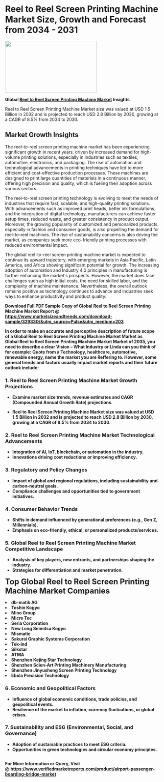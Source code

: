 <H1>Reel to Reel Screen Printing Machine Market Size, Growth and Forecast from 2034 - 2031</H1><img class="aligncenter size-medium wp-image-584254" src="https://thirdeyenews.in/wp-content/uploads/2034/09/Global-Market-Research-300x168.jpeg" alt="" width="300" height="168" /><p><strong>Global&nbsp;<a href="https://www.marketsizeandtrends.com/download-sample/329330/&amp;utm_source=Pulse&amp;utm_medium=203">Reel to Reel Screen Printing Machine Market</a> Insights</strong></p><p>Reel to Reel Screen Printing Machine Market size was valued at USD 1.5 Billion in 2032 and is projected to reach USD 2.8 Billion by 2030, growing at a CAGR of 8.5% from 2034 to 2030.</p><p><h2>Market Growth Insights</h2> <p>The reel-to-reel screen printing machine market has been experiencing significant growth in recent years, driven by increased demand for high-volume printing solutions, especially in industries such as textiles, automotive, electronics, and packaging. The rise of automation and technological advancements in printing techniques have led to more efficient and cost-effective production processes. These machines are designed to print large quantities of materials in a continuous manner, offering high precision and quality, which is fueling their adoption across various sectors.</p> <p><strong></strong></p> <p>The reel-to-reel screen printing technology is evolving to meet the needs of industries that require fast, scalable, and high-quality printing solutions. With advancements such as improved print heads, better ink formulations, and the integration of digital technology, manufacturers can achieve faster setup times, reduced waste, and greater consistency in product output. Moreover, the growing popularity of customized and personalized products, especially in fashion and consumer goods, is also propelling the demand for reel-to-reel machines. The rise of sustainability concerns is also driving the market, as companies seek more eco-friendly printing processes with reduced environmental impact.</p> <p>The global reel-to-reel screen printing machine market is expected to continue its upward trajectory, with emerging markets in Asia Pacific, Latin America, and Africa showing significant potential for growth. The increasing adoption of automation and Industry 4.0 principles in manufacturing is further enhancing the market's prospects. However, the market does face challenges such as high initial costs, the need for skilled labor, and the complexity of machine maintenance. Nevertheless, the overall outlook remains positive as technology continues to advance and industries seek ways to enhance productivity and product quality.</p> <p><strong></p><p><span class=""><strong>Download Full PDF Sample Copy of Global Reel to Reel Screen Printing Machine Market Report</strong> @ <a href="https://www.marketsizeandtrends.com/download-sample/329330/&amp;utm_source=Pulse&amp;utm_medium=203" target="_blank">https://www.marketsizeandtrends.com/download-sample/329330/&amp;utm_source=Pulse&amp;utm_medium=203</a></span></p><p>In order to make an accurate and perceptive description of future scope of a Global&nbsp;Reel to Reel Screen Printing Machine Market Market as Global&nbsp;Reel to Reel Screen Printing Machine Market Market of 2035, you need to describe a clear Vision &ndash; What Industry or Linda can you think of for example: Quote from a Technology, healthcare, automotive, renewable energy, name the market you are Reffering to. However, some general trends and factors usually impact market reports and their future outlook include:</p><h3>1.&nbsp;<strong>Reel to Reel Screen Printing Machine Market Growth Projections</strong></h3><ul><li>Examine market size trends, revenue estimates and CAGR (Compounded Annual Growth Rate) projections.</li><li><p>Reel to Reel Screen Printing Machine Market size was valued at USD 1.5 Billion in 2032 and is projected to reach USD 2.8 Billion by 2030, growing at a CAGR of 8.5% from 2034 to 2030.</p></li></ul><h3>2.&nbsp;<strong>Reel to Reel Screen Printing Machine Market Technological Advancements</strong></h3><ul><li>Integration of AI, IoT, blockchain, or automation in the industry.</li><li>Innovations driving cost reductions or improving efficiency.</li></ul><h3>3.&nbsp;<strong>Regulatory and Policy Changes</strong></h3><ul><li>Impact of global and regional regulations, including sustainability and carbon-neutral goals.</li><li>Compliance challenges and opportunities tied to government initiatives.</li></ul><h3>4.&nbsp;<strong>Consumer Behavior Trends</strong></h3><ul><li>Shifts in demand influenced by generational preferences (e.g., Gen Z, Millennials).</li><li>Emphasis on eco-friendly, ethical, or personalized products/services.</li></ul><h3>5.&nbsp;<strong>Global Reel to Reel Screen Printing Machine Market Competitive Landscape</strong></h3><ul><li>Analysis of key players, new entrants, and partnerships shaping the industry.</li><li>Strategies for differentiation and market penetration.</li></ul><p data-pm-slice="1 1 []"><span style="color: inherit; font-family: inherit; font-size: 25px;">Top Global Reel to Reel Screen Printing Machine Market Companies</span></p><div class="" data-test-id=""><p><li>db-matik AG</li><li> Toshin Kogyo</li><li> Mino Group</li><li> Micro Tec</li><li> Seria Corporation</li><li> New Long Seimitsu Kogyo</li><li> Mismatic</li><li> Sakurai Graphic Systems Corporation</li><li> Tek-ind</li><li> Silkstar</li><li> ATMA</li><li> Shenzhen Kejing Star Technology</li><li> Shenzhen Scien-Art Printing Machinery Manufacturing</li><li> Shenzhen Jinyusheng Screen Printing Technology</li><li> Ebola Precision Technology</li></p></div><h3>6.&nbsp;<strong>Economic and Geopolitical Factors</strong></h3><ul><li>Influence of global economic conditions, trade policies, and geopolitical events.</li><li>Resilience of the market to inflation, currency fluctuations, or global crises.</li></ul><h3>7.&nbsp;<strong>Sustainability and ESG (Environmental, Social, and Governance)</strong></h3><ul><li>Adoption of sustainable practices to meet ESG criteria.</li><li>Opportunities in green technologies and circular economy principles.</li></ul><h2><strong style="font-size: 14px;">For More Information or Query, Visit @&nbsp;</strong><a style="background-color: #ffffff; font-size: 14px;" href="https://www.marketsizeandtrends.com/report/reel-to-reel-screen-printing-machine-market/" target="_blank">https://www.verifiedmarketreports.com/product/airport-passenger-boarding-bridge-market</a></h2>
